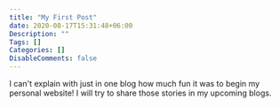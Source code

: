 ```yaml
---
title: "My First Post"
date: 2020-08-17T15:31:48+06:00
Description: ""
Tags: []
Categories: []
DisableComments: false
---
```


I can't explain with just in one blog how much fun it was to begin my personal website! I will try to share those stories in my upcoming blogs.